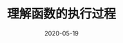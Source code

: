 ---
slug: "/posts/javascript/advance/understand-the-execution-process-of-function"
date: "2020-05-19"
title: "理解函数的执行过程"
path: "/posts/javascript/advance/understand-the-execution-process-of-function"
tags: ["js"]
---